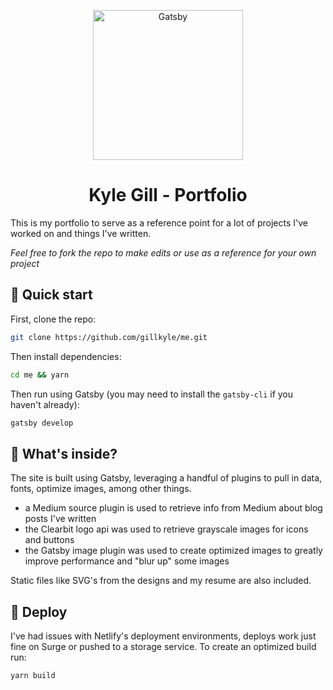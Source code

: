<p align="center">
  <a href="http://www.kylegill.com">
    <img alt="Gatsby" src="http://kylegill.com/static/AboutMeGraphic-1e96f62771de094b6fad0b09189f1bcf-2f7cf.png" width="240" />
  </a>
</p>
<h1 align="center">
  Kyle Gill - Portfolio
</h1>

This is my portfolio to serve as a reference point for a lot of projects I've worked on and things I've written. 

_Feel free to fork the repo to make edits or use as a reference for your own project_

## 🚀 Quick start

First, clone the repo:

```sh
git clone https://github.com/gillkyle/me.git
```

Then install dependencies:

```sh
cd me && yarn
```

Then run using Gatsby (you may need to install the `gatsby-cli` if you haven't already):
```sh
gatsby develop
```
    
## 🧐 What's inside?

The site is built using Gatsby, leveraging a handful of plugins to pull in data, fonts, optimize images, among other things.

- a Medium source plugin is used to retrieve info from Medium about blog posts I've written
- the Clearbit logo api was used to retrieve grayscale images for icons and buttons
- the Gatsby image plugin was used to create optimized images to greatly improve performance and "blur up" some images

Static files like SVG's from the designs and my resume are also included. 

## 💫 Deploy

I've had issues with Netlify's deployment environments, deploys work just fine on Surge or pushed to a storage service. To create an optimized build run:

```sh
yarn build
```
